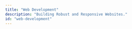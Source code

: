 ```yaml
---
title: "Web Development"
description: "Building Robust and Responsive Websites."
id: "web-development"
---
```

